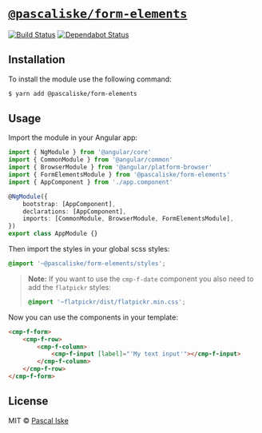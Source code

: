 # [`@pascaliske/form-elements`](https://pascaliske.github.io/form-elements)

[![Build Status](https://travis-ci.com/pascaliske/form-elements.svg?branch=master)](https://travis-ci.com/pascaliske/form-elements) [![Dependabot Status](https://api.dependabot.com/badges/status?host=github&repo=pascaliske/form-elements)](https://dependabot.com)

## Installation

To install the module use the following command:

```bash
$ yarn add @pascaliske/form-elements
```

## Usage

Import the module in your Angular app:

```typescript
import { NgModule } from '@angular/core'
import { CommonModule } from '@angular/common'
import { BrowserModule } from '@angular/platform-browser'
import { FormElementsModule } from '@pascaliske/form-elements'
import { AppComponent } from './app.component'

@NgModule({
    bootstrap: [AppComponent],
    declarations: [AppComponent],
    imports: [CommonModule, BrowserModule, FormElementsModule],
})
export class AppModule {}
```

Then import the styles in your global scss styles:

```scss
@import '~@pascaliske/form-elements/styles';
```

> **Note:** If you want to use the `cmp-f-date` component you also need to add the `flatpickr` styles:
>
> ```scss
> @import '~flatpickr/dist/flatpickr.min.css';
> ```

Now you can use the components in your template:

```html
<cmp-f-form>
    <cmp-f-row>
        <cmp-f-column>
            <cmp-f-input [label]="'My text input'"></cmp-f-input>
        </cmp-f-column>
    </cmp-f-row>
</cmp-f-form>
```

## License

MIT © [Pascal Iske](https://pascal-iske.de)

